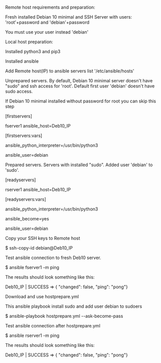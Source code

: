Remote host requirements and preparation:

Fresh installed Debian 10 minimal and SSH Server with users: 'root'+password and 'debian'+password

You must use your user instead 'debian'

Local host preparation:

Installed python3 and pip3

Installed ansible

Add Remote host(IP) to ansible servers list '/etc/ansible/hosts'

Unprepared servers. By default, Debian 10 minimal server doesn't have "sudo" and ssh access for 'root'. Default first user 'debian' doesn't have sudo access.

If Debian 10 minimal installed without password for root you can skip this step

[firstservers]

fserver1 ansible_host=Deb10_IP

[firstservers:vars]

ansible_python_interpreter=/usr/bin/python3

ansible_user=debian

Prepared servers. Servers with installed "sudo". Added user 'debian' to 'sudo'.

[readyservers]

rserver1 ansible_host=Deb10_IP

[readyservers:vars]

ansible_python_interpreter=/usr/bin/python3

ansible_become=yes

ansible_user=debian

Copy your SSH keys to Remote host

$ ssh-copy-id debian@Deb10_IP

Test ansible connection to fresh Deb10 server.

$ ansible fserver1 -m ping

The results should look something like this:

Deb10_IP | SUCCESS => {
    "changed": false,
    "ping": "pong"}

Download and use hostprepare.yml

This ansible playbook install sudo and add user debian to sudoers

$ ansible-playbook hostprepare.yml --ask-become-pass

Test ansible connection after hostprepare.yml

$ ansible rserver1 -m ping

The results should look something like this:

Deb10_IP | SUCCESS => {
    "changed": false,
    "ping": "pong"}
